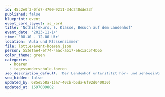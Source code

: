 ```yaml
---
id: 45c2e0f3-0fd7-4700-9211-34c240dde23f
published: false
blueprint: event
event_card_layout: as_card
title: 'Nothilfekurs, 9. Klasse, Besuch auf dem Landenhof'
event_date: '2023-11-14'
time: '08.30 - 12.00 Uhr'
location: 'Aula und Klassenzimmer'
file: lottie/event-hoeren.json
person: 552efae4-ef74-4aac-a517-e6c1ac5f4b65
color_theme: green
categories:
  - hoeren
  - tagessonderschule-hoeren
seo_description_default: 'Der Landenhof unterstützt hör- und sehbeeinträchtigte Kinder & Jugendliche in ihrem selbstbestimmten Leben durch Förderung ihrer Fähigkeiten & Entwicklung'
seo_hidden: false
updated_by: 685e5b8a-1ba7-40cb-b5da-6f92d040030b
updated_at: 1697009802
---
```

